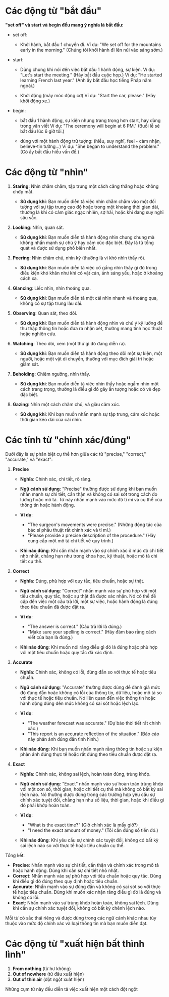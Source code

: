 # Các động từ "bắt đầu"
**"set off" và start và begin đều mang ý nghĩa là bắt đầu:**
- set off:
    + Khởi hành, bắt đầu 1 chuyến đi.
    Ví dụ: "We set off for the mountains early in the morning." (Chúng tôi khởi hành đi lên núi vào sáng sớm.)

- start:
    + Dùng chung khi nói đến việc bắt đầu 1 hành động, sự kiện.
    Ví dụ: "Let's start the meeting." (Hãy bắt đầu cuộc họp.)
    Ví dụ: "He started learning French last year." (Anh ấy bắt đầu học tiếng Pháp năm ngoái.)

    + Khởi động (máy móc động cơ)
    Ví dụ: "Start the car, please." (Hãy khởi động xe.)

- begin:
    + bắt đầu 1 hành động, sự kiện nhưng trang trọng hơn start, hay dùng trong văn viết
    Ví dụ: "The ceremony will begin at 6 PM." (Buổi lễ sẽ bắt đầu lúc 6 giờ tối.)

    + dùng với một hành động trừ tượng: (hiểu, suy nghĩ, feel - cảm nhận, believe-tin tưởng...)
    Ví dụ: "She began to understand the problem." (Cô ấy bắt đầu hiểu vấn đề.)

# Các động từ "nhìn"
1. **Staring**: Nhìn chằm chằm, tập trung một cách căng thẳng hoặc không chớp mắt.
   - **Sử dụng khi**: Bạn muốn diễn tả việc nhìn chằm chằm vào một đối tượng với sự tập trung cao độ hoặc trong một khoảng thời gian dài, thường là khi có cảm giác ngạc nhiên, sợ hãi, hoặc khi đang suy nghĩ sâu sắc.

2. **Looking**: Nhìn, quan sát.
   - **Sử dụng khi**: Bạn muốn diễn tả hành động nhìn chung chung mà không nhấn mạnh sự chú ý hay cảm xúc đặc biệt. Đây là từ tổng quát và được sử dụng phổ biến nhất.

3. **Peering**: Nhìn chăm chú, nhìn kỹ (thường là vì khó nhìn thấy rõ).
   - **Sử dụng khi**: Bạn muốn diễn tả việc cố gắng nhìn thấy gì đó trong điều kiện khó khăn như khi có vật cản, ánh sáng yếu, hoặc ở khoảng cách xa.

4. **Glancing**: Liếc nhìn, nhìn thoáng qua.
   - **Sử dụng khi**: Bạn muốn diễn tả một cái nhìn nhanh và thoáng qua, không có sự tập trung lâu dài.

5. **Observing**: Quan sát, theo dõi.
   - **Sử dụng khi**: Bạn muốn diễn tả hành động nhìn và chú ý kỹ lưỡng để thu thập thông tin hoặc đưa ra nhận xét, thường mang tính học thuật hoặc nghiên cứu.

6. **Watching**: Theo dõi, xem (một thứ gì đó đang diễn ra).
   - **Sử dụng khi**: Bạn muốn diễn tả hành động theo dõi một sự kiện, một người, hoặc một vật di chuyển, thường với mục đích giải trí hoặc giám sát.

7. **Beholding**: Chiêm ngưỡng, nhìn thấy.
   - **Sử dụng khi**: Bạn muốn diễn tả việc nhìn thấy hoặc ngắm nhìn một cách trang trọng, thường là điều gì đó gây ấn tượng hoặc có vẻ đẹp đặc biệt.

8. **Gazing**: Nhìn một cách chăm chú, và giàu cảm xúc.
   - **Sử dụng khi**: Khi bạn muốn nhấn mạnh sự tập trung, cảm xúc hoặc thời gian kéo dài của cái nhìn.

# Các tính từ "chính xác/đúng"
Dưới đây là sự phân biệt cụ thể hơn giữa các từ "precise," "correct," "accurate," và "exact":

1. **Precise**
   - **Nghĩa**: Chính xác, chi tiết, rõ ràng.
   - **Ngữ cảnh sử dụng**: "Precise" thường được sử dụng khi bạn muốn nhấn mạnh sự chi tiết, cẩn thận và không có sai sót trong cách đo lường hoặc mô tả. Từ này nhấn mạnh vào mức độ tỉ mỉ và cụ thể của thông tin hoặc hành động.
   - **Ví dụ**:
     - "The surgeon's movements were precise." (Những động tác của bác sĩ phẫu thuật rất chính xác và tỉ mỉ.)
     - "Please provide a precise description of the procedure." (Hãy cung cấp một mô tả chi tiết về quy trình.)

   - **Khi nào dùng**: Khi cần nhấn mạnh vào sự chính xác ở mức độ chi tiết nhỏ nhất, chẳng hạn như trong khoa học, kỹ thuật, hoặc mô tả chi tiết cụ thể.

2. **Correct**
   - **Nghĩa**: Đúng, phù hợp với quy tắc, tiêu chuẩn, hoặc sự thật.
   - **Ngữ cảnh sử dụng**: "Correct" nhấn mạnh vào sự phù hợp với một tiêu chuẩn, quy tắc, hoặc sự thật đã được xác nhận. Nó có thể đề cập đến việc một câu trả lời, một sự việc, hoặc hành động là đúng theo tiêu chuẩn đã được đặt ra.
   - **Ví dụ**:
     - "The answer is correct." (Câu trả lời là đúng.)
     - "Make sure your spelling is correct." (Hãy đảm bảo rằng cách viết của bạn là đúng.)

   - **Khi nào dùng**: Khi muốn nói rằng điều gì đó là đúng hoặc phù hợp với một tiêu chuẩn hoặc quy tắc đã xác định.

3. **Accurate**
   - **Nghĩa**: Chính xác, không có lỗi, đúng đắn so với thực tế hoặc tiêu chuẩn.
   - **Ngữ cảnh sử dụng**: "Accurate" thường được dùng để đánh giá mức độ đúng đắn hoặc không có lỗi của thông tin, dữ liệu, hoặc mô tả so với thực tế hoặc tiêu chuẩn. Nó liên quan đến việc thông tin hoặc hành động đúng đến mức không có sai sót hoặc lệch lạc.
   - **Ví dụ**:
     - "The weather forecast was accurate." (Dự báo thời tiết rất chính xác.)
     - "This report is an accurate reflection of the situation." (Báo cáo này phản ánh đúng đắn tình hình.)

   - **Khi nào dùng**: Khi bạn muốn nhấn mạnh rằng thông tin hoặc sự kiện phản ánh đúng thực tế hoặc rất đúng theo tiêu chuẩn được đặt ra.

4. **Exact**
   - **Nghĩa**: Chính xác, không sai lệch, hoàn toàn đúng, trùng khớp.
   - **Ngữ cảnh sử dụng**: "Exact" nhấn mạnh vào sự hoàn toàn trùng khớp với một con số, thời gian, hoặc chi tiết cụ thể mà không có bất kỳ sai lệch nào. Nó thường được dùng trong các trường hợp yêu cầu sự chính xác tuyệt đối, chẳng hạn như số liệu, thời gian, hoặc khi điều gì đó phải khớp hoàn toàn.
   - **Ví dụ**:
     - "What is the exact time?" (Giờ chính xác là mấy giờ?)
     - "I need the exact amount of money." (Tôi cần đúng số tiền đó.)

   - **Khi nào dùng**: Khi yêu cầu sự chính xác tuyệt đối, không có bất kỳ sai lệch nào so với thực tế hoặc tiêu chuẩn cụ thể.

Tổng kết:

- **Precise**: Nhấn mạnh vào sự chi tiết, cẩn thận và chính xác trong mô tả hoặc hành động. Dùng khi cần sự chi tiết nhỏ nhất.
- **Correct**: Nhấn mạnh vào sự phù hợp với tiêu chuẩn hoặc quy tắc. Dùng khi điều gì đó đúng theo quy định hoặc tiêu chuẩn.
- **Accurate**: Nhấn mạnh vào sự đúng đắn và không có sai sót so với thực tế hoặc tiêu chuẩn. Dùng khi muốn xác nhận rằng điều gì đó là đúng và không có lỗi.
- **Exact**: Nhấn mạnh vào sự trùng khớp hoàn toàn, không sai lệch. Dùng khi cần sự chính xác tuyệt đối, không có bất kỳ chênh lệch nào.

Mỗi từ có sắc thái riêng và được dùng trong các ngữ cảnh khác nhau tùy thuộc vào mức độ chính xác và loại thông tin mà bạn muốn diễn đạt.

# Các động từ "xuất hiện bất thình lình"

1. **From nothing** (từ hư không)
2. **Out of nowhere** (từ đâu xuất hiện)
3. **Out of thin air** (đột ngột xuất hiện)

Những cụm từ này đều diễn tả việc xuất hiện một cách đột ngột

